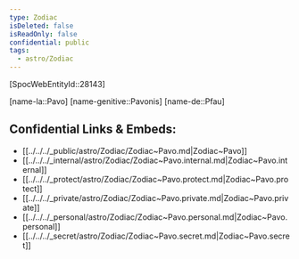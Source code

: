 ```yaml
---
type: Zodiac
isDeleted: false
isReadOnly: false
confidential: public
tags:
  - astro/Zodiac
---
```


[SpocWebEntityId::28143]



[name-la::Pavo]
[name-genitive::Pavonis]
[name-de::Pfau]


## Confidential Links & Embeds: 
- [[../../../_public/astro/Zodiac/Zodiac~Pavo.md|Zodiac~Pavo]] 
- [[../../../_internal/astro/Zodiac/Zodiac~Pavo.internal.md|Zodiac~Pavo.internal]] 
- [[../../../_protect/astro/Zodiac/Zodiac~Pavo.protect.md|Zodiac~Pavo.protect]] 
- [[../../../_private/astro/Zodiac/Zodiac~Pavo.private.md|Zodiac~Pavo.private]] 
- [[../../../_personal/astro/Zodiac/Zodiac~Pavo.personal.md|Zodiac~Pavo.personal]] 
- [[../../../_secret/astro/Zodiac/Zodiac~Pavo.secret.md|Zodiac~Pavo.secret]] 
